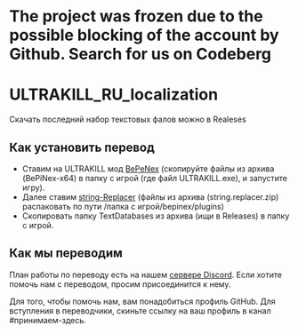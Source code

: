 
# The project was frozen due to the possible blocking of the account by Github. Search for us on Codeberg

# ULTRAKILL_RU_localization
Скачать последний набор текстовых фалов можно в Realeses
## Как установить перевод
- Ставим на ULTRAKILL мод [BePeNex](https://github.com/BepInEx/BepInEx/releases) (скопируйте файлы из архива (BePiNex-x64) в папку с игрой (где файл ULTRAKILL.exe), и запустите игру).
- Далее ставим [string-Replacer](https://github.com/Dazegambler/string-Replacer/releases/tag/1.0.2) (файлы из архива (string.replacer.zip) распаковать по пути /папка с игрой/bepinex/plugins)
- Скопировать папку TextDatabases из архива (ищи в Releases) в папку с игрой.

## Как мы переводим
План работы по переводу есть на нашем [сервере Discord](https://discord.gg/y5Br6gbXDV). Если хотите помочь нам с переводом, просим присоединится к нему.

Для того, чтобы помочь нам, вам понадобиться профиль GitHub. Для вступления в переводчики, скиньте ссылку на ваш профиль в канал #принимаем-здесь.
